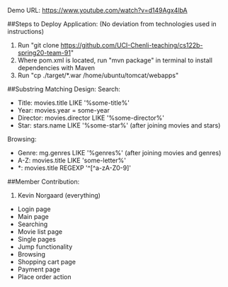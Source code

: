 Demo URL: https://www.youtube.com/watch?v=d149Agx4lbA

##Steps to Deploy Application:
(No deviation from technologies used in instructions)
1. Run "git clone https://github.com/UCI-Chenli-teaching/cs122b-spring20-team-91"
3. Where pom.xml is located, run "mvn package" in terminal to install dependencies with Maven
3. Run "cp ./target/*.war /home/ubuntu/tomcat/webapps"

##Substring Matching Design:
Search:
- Title: movies.title LIKE '%some-title%'
- Year: movies.year = some-year
- Director: movies.director LIKE '%some-director%'
- Star: stars.name LIKE '%some-star%' (after joining movies and stars)

Browsing:
- Genre: mg.genres LIKE '%genres%' (after joining movies and genres)
- A-Z: movies.title LIKE 'some-letter%'
- *: movies.title REGEXP '^[^a-zA-Z0-9]'

##Member Contribution:
1. Kevin Norgaard (everything)
- Login page
- Main page
- Searching
- Movie list page
- Single pages
- Jump functionality
- Browsing
- Shopping cart page
- Payment page
- Place order action
